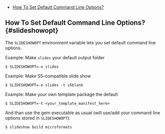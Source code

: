 
* [How To Set Default Command Line Options?](#slideshowopt)


## How To Set Default Command Line Options?   {#slideshowopt}

The `SLIDESHOWOPT` environment variable lets
you set default command line options.

Example: Make `slides` your default output folder

~~~
$ SLIDESHOWOPT=-o slides
~~~

Example: Make S5-compatible slide show

~~~
$ SLIDESHOWOPT=-o slides -t s5blank
~~~

Example: Make your own template package the default

~~~
$ SLIDESHOWOPT=-t <your_template_manifest_here>
~~~

And than use the gem executable as usual (will use/add your command line 
options stored in `SLIDESHOWOPT`):

~~~
$ slideshow build microformats
~~~


